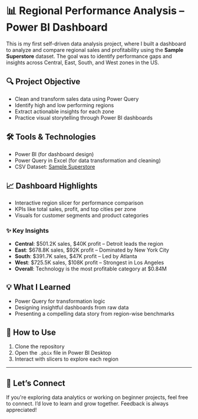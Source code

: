 # 📊 Regional Performance Analysis – Power BI Dashboard

This is my first self-driven data analysis project, where I built a dashboard to analyze and compare regional sales and profitability using the **Sample Superstore** dataset. The goal was to identify performance gaps and insights across Central, East, South, and West zones in the US.

## 🔍 Project Objective

- Clean and transform sales data using Power Query
- Identify high and low performing regions
- Extract actionable insights for each zone
- Practice visual storytelling through Power BI dashboards

## 🛠 Tools & Technologies

- Power BI (for dashboard design)
- Power Query in Excel (for data transformation and cleaning)
- CSV Dataset: [Sample Superstore](https://www.kaggle.com/datasets/vivek468/superstore-dataset-final)

## 📈 Dashboard Highlights

- Interactive region slicer for performance comparison
- KPIs like total sales, profit, and top cities per zone
- Visuals for customer segments and product categories

### ✨ Key Insights

- **Central**: $501.2K sales, $40K profit – Detroit leads the region
- **East**: $678.8K sales, $92K profit – Dominated by New York City
- **South**: $391.7K sales, $47K profit – Led by Atlanta
- **West**: $725.5K sales, $108K profit – Strongest in Los Angeles
- **Overall**: Technology is the most profitable category at $0.84M

## 💡 What I Learned

- Power Query for transformation logic
- Designing insightful dashboards from raw data
- Presenting a compelling data story from region-wise benchmarks

## 🔗 How to Use

1. Clone the repository
2. Open the `.pbix` file in Power BI Desktop
3. Interact with slicers to explore each region

---

## 🤝 Let’s Connect

If you're exploring data analytics or working on beginner projects, feel free to connect. I’d love to learn and grow together. Feedback is always appreciated!
